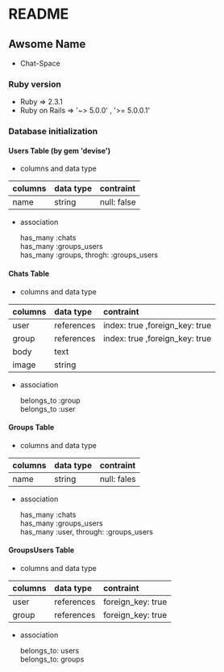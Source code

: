 # README

## Awsome Name

* Chat-Space

### Ruby version
* Ruby  => 2.3.1
* Ruby on Rails => '~> 5.0.0' , '>= 5.0.0.1'

### Database initialization

#### Users Table  (by gem 'devise')
* columns and data type

| columns       |  data type    |  contraint  |
|:--------------|:--------------|:------------|
| name          | string        | null: false |

* association

  has_many  :chats <br />
  has_many  :groups_users  <br />
  has_many  :groups, throgh: :groups_users


#### Chats Table
* columns and data type

| columns       |  data type    |  contraint                   |
|:--------------|:--------------|:-----------------------------|
| user          | references    |index: true ,foreign_key: true|
| group         | references    |index: true ,foreign_key: true|
| body          | text          |                              |
| image         | string        |                              |

* association

  belongs_to :group <br />
  belongs_to :user


#### Groups Table
* columns and data type

| columns       |  data type    |  contraint  |
|:--------------|:--------------|:------------|
| name          | string        | null: fales |

* association

  has_many :chats <br />
  has_many :groups_users  <br />
  has_many :user, through: :groups_users


#### GroupsUsers Table
* columns and data type

| columns       |  data type    |  contraint        |
|:--------------|:--------------|:------------------|
| user          | references    | foreign_key: true |
| group         | references    | foreign_key: true |

* association

  belongs_to: users <br />
  belongs_to: groups
